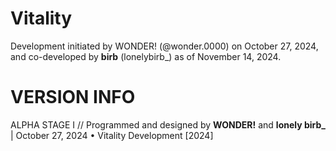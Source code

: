 # Vitality
Development initiated by WONDER! (@wonder.0000) on October 27, 2024, and co-developed by **birb** (lonelybirb_) as of November 14, 2024.
# VERSION INFO
ALPHA STAGE I // Programmed and designed by **WONDER!** and **lonely birb_** | October 27, 2024 • Vitality Development [2024]
